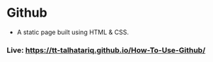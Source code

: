 # Github
- A static page built using HTML & CSS.
### Live: https://tt-talhatariq.github.io/How-To-Use-Github/
